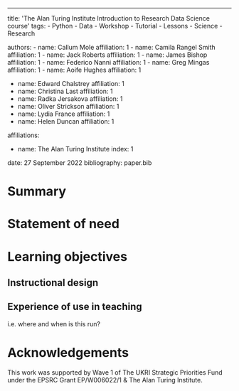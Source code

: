 ---
title: 'The Alan Turing Institute Introduction to Research Data Science course'
tags:
    - Python
    - Data
    - Workshop
    - Tutorial
    - Lessons
    - Science
    - Research

authors:
    - name: Callum Mole
        affiliation: 1
    - name: Camila Rangel Smith
        affiliation: 1
    - name: Jack Roberts
        affiliation: 1
    - name: James Bishop
        affiliation: 1
    - name: Federico Nanni
        affiliation: 1
    - name: Greg Mingas
        affiliation: 1
    - name: Aoife Hughes
        affiliation: 1
- name: Edward Chalstrey
        affiliation: 1
- name: Christina Last
        affiliation: 1
- name: Radka Jersakova
        affiliation: 1
- name: Oliver Strickson
        affiliation: 1
- name: Lydia France
        affiliation: 1
- name: Helen Duncan 
        affiliation: 1


affiliations:
 - name: The Alan Turing Institute
   index: 1

date: 27 September 2022
bibliography: paper.bib

# Summary

# Statement of need

# Learning objectives

## Instructional design 
## Experience of use in teaching
i.e. where and when is this run?

# Acknowledgements
 This work was supported by Wave 1 of The UKRI Strategic Priorities Fund under the EPSRC Grant EP/W006022/1 & The Alan Turing Institute.